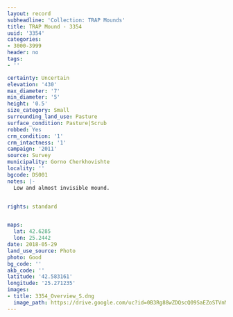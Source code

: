 ```yaml
---
layout: record
subheadline: 'Collection: TRAP Mounds'
title: TRAP Mound - 3354
uuid: '3354'
categories:
- 3000-3999
header: no
tags:
- ''

certainty: Uncertain
elevation: '430'
max_diameter: '7'
min_diameter: '5'
height: '0.5'
size_category: Small
surrounding_land_use: Pasture
surface_condition: Pasture|Scrub
robbed: Yes
crm_condition: '1'
crm_intactness: '1'
campaign: '2011'
source: Survey
municipality: Gorno Cherkhovishte
locality: ''
bgcode: DS001
notes: |-
  Low and almost invisible mound.


rights: standard


maps:
  lat: 42.6285
  lon: 25.2442
date: 2018-05-29
land_use_source: Photo
photo: Good
bg_code: ''
akb_code: ''
latitude: '42.583161'
longitude: '25.271235'
images:
- title: 3354_Overview_S.dng
  image_path: https://drive.google.com/uc?id=0B3Rg88wZDQscQ09SaEZoSTVnMWM
---
```

